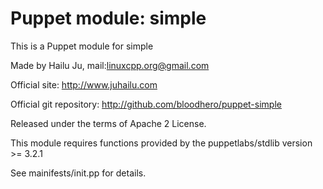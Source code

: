 # Puppet module: simple

This is a Puppet module for simple

Made by Hailu Ju, mail:<linuxcpp.org@gmail.com>

Official site: http://www.juhailu.com

Official git repository: http://github.com/bloodhero/puppet-simple

Released under the terms of Apache 2 License.

This module requires functions provided by the puppetlabs/stdlib version >= 3.2.1

See mainifests/init.pp for details.
